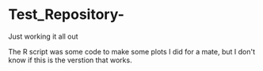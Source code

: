 # Test_Repository-
Just working it all out

The R script was some code to make some plots I did for a mate, but I don't know if this is the verstion that works. 
